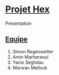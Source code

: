 # <u>Projet Hex</u>

Présentation 

## <u>Equipe</u>
1. Simon Regenwetter
2. Amin Marheraoui
3. Yanis Seghdau
4. Marwan Mellouk